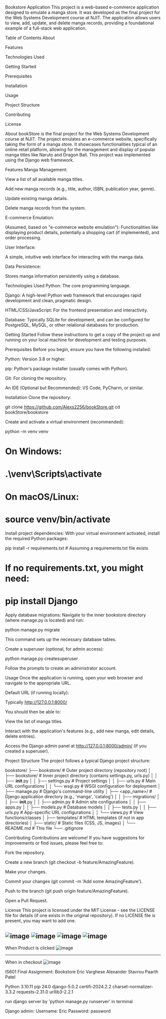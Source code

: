Bookstore Application
This project is a web-based e-commerce application designed to emulate a manga store. It was developed as the final project for the Web Systems Development course at NJIT. The application allows users to view, add, update, and delete manga records, providing a foundational example of a full-stack web application.

Table of Contents
About

Features

Technologies Used

Getting Started

Prerequisites

Installation

Usage

Project Structure

Contributing

License

About
bookStore is the final project for the Web Systems Development course at NJIT. The project emulates an e-commerce website, specifically taking the form of a manga store. It showcases functionalities typical of an online retail platform, allowing for the management and display of popular manga titles like Naruto and Dragon Ball. This project was implemented using the Django web framework.

Features
Manga Management:

View a list of all available manga titles.

Add new manga records (e.g., title, author, ISBN, publication year, genre).

Update existing manga details.

Delete manga records from the system.

E-commerce Emulation:

(Assumed, based on "e-commerce website emulation"): Functionalities like displaying product details, potentially a shopping cart (if implemented), and order processing.

User Interface:

A simple, intuitive web interface for interacting with the manga data.

Data Persistence:

Stores manga information persistently using a database.

Technologies Used
Python: The core programming language.

Django: A high-level Python web framework that encourages rapid development and clean, pragmatic design.

HTML/CSS/JavaScript: For the frontend presentation and interactivity.

Database: Typically SQLite for development, and can be configured for PostgreSQL, MySQL, or other relational databases for production.

Getting Started
Follow these instructions to get a copy of the project up and running on your local machine for development and testing purposes.

Prerequisites
Before you begin, ensure you have the following installed:

Python: Version 3.8 or higher.

pip: Python's package installer (usually comes with Python).

Git: For cloning the repository.

An IDE (Optional but Recommended): VS Code, PyCharm, or similar.

Installation
Clone the repository:

git clone https://github.com/Alexs2256/bookStore.git
cd bookStore/bookstore

Create and activate a virtual environment (recommended):

python -m venv venv
# On Windows:
# .\venv\Scripts\activate
# On macOS/Linux:
# source venv/bin/activate

Install project dependencies:
With your virtual environment activated, install the required Python packages:

pip install -r requirements.txt # Assuming a requirements.txt file exists
# If no requirements.txt, you might need:
# pip install Django

Apply database migrations:
Navigate to the inner bookstore directory (where manage.py is located) and run:

python manage.py migrate

This command sets up the necessary database tables.

Create a superuser (optional, for admin access):

python manage.py createsuperuser

Follow the prompts to create an administrator account.

Usage
Once the application is running, open your web browser and navigate to the appropriate URL.

Default URL (if running locally):

Typically http://127.0.0.1:8000/

You should then be able to:

View the list of manga titles.

Interact with the application's features (e.g., add new manga, edit details, delete entries).

Access the Django admin panel at http://127.0.0.1:8000/admin/ (if you created a superuser).

Project Structure
The project follows a typical Django project structure:

bookstore/
├── bookstore/              # Outer project directory (repository root)
│   ├── bookstore/          # Inner project directory (contains settings.py, urls.py)
│   │   ├── __init__.py
│   │   ├── settings.py     # Project settings
│   │   ├── urls.py         # Main URL configurations
│   │   └── wsgi.py         # WSGI configuration for deployment
│   ├── manage.py           # Django's command-line utility
│   ├── <app_name>/         # Django application directory (e.g., 'manga', 'catalog')
│   │   ├── migrations/
│   │   ├── __init__.py
│   │   ├── admin.py        # Admin site configurations
│   │   ├── apps.py
│   │   ├── models.py       # Database models
│   │   ├── tests.py
│   │   ├── urls.py         # App-specific URL configurations
│   │   └── views.py        # View functions/classes
│   ├── templates/          # HTML templates (if not in app directories)
│   ├── static/             # Static files (CSS, JS, images)
│   └── README.md           # This file
└── .gitignore

Contributing
Contributions are welcome! If you have suggestions for improvements or find issues, please feel free to:

Fork the repository.

Create a new branch (git checkout -b feature/AmazingFeature).

Make your changes.

Commit your changes (git commit -m 'Add some AmazingFeature').

Push to the branch (git push origin feature/AmazingFeature).

Open a Pull Request.

License
This project is licensed under the MIT License - see the LICENSE file for details (if one exists in the original repository). If no LICENSE file is present, you may want to add one.


![image](https://github.com/user-attachments/assets/61ba320f-1709-4fe5-8c9f-cfd15b0b6cc6)
![image](https://github.com/user-attachments/assets/b1783c6d-426d-4260-af94-51a7c8238383)
![image](https://github.com/user-attachments/assets/3bb799dc-774d-4982-be86-8265cf883aed)
![image](https://github.com/user-attachments/assets/f5eedd1e-6ae6-4cac-a2ac-2d7a7e5971bd)
-----------------------------------------------------------------------------------------
When Product is clicked
![image](https://github.com/user-attachments/assets/7019db51-8794-4cfc-b488-b30ff782bd3e)

-----------------------------------------------------------------------------------------
When in checkout
![image](https://github.com/user-attachments/assets/e4ac704b-08c3-4734-bd4f-30dec0736535)

IS601 Final Assignment: Bookstore
Eric Varghese
Alexander Stavrou
Paarth Patel

Python 3.10.11
pip 24.0
django-5.0.2
certifi-2024.2.2 
charset-normalizer-3.3.2 
requests-2.31.0 
urllib3-2.2.1

run django server by 'python manage.py runserver' in terminal

Django admin:
Username: Eric
Password: password
